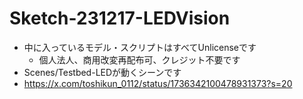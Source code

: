 # Sketch-231217-LEDVision

- 中に入っているモデル・スクリプトはすべてUnlicenseです
  - 個人法人、商用改変再配布可、クレジット不要です
- Scenes/Testbed-LEDが動くシーンです
- https://x.com/toshikun_0112/status/1736342100478931373?s=20
